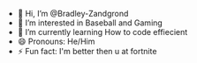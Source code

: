 - 👋 Hi, I’m @Bradley-Zandgrond
- 👀 I’m interested in Baseball and Gaming
- 🌱 I’m currently learning How to code effiecient
- 😄 Pronouns: He/Him
- ⚡ Fun fact: I'm better then u at fortnite

<!---
Bradley-Zandgrond/Bradley-Zandgrond is a ✨ special ✨ repository because its `README.md` (this file) appears on your GitHub profile.
You can click the Preview link to take a look at your changes.
--->
